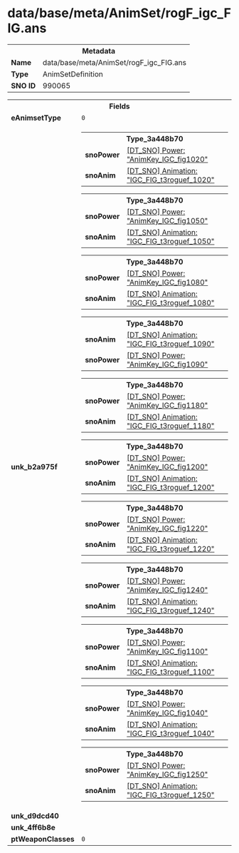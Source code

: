 <h1>data/base/meta/AnimSet/rogF_igc_FIG.ans</h1><table><tr><th colspan="100%">Metadata</th></tr><tr><td><b>Name</b></td><td>data/base/meta/AnimSet/rogF_igc_FIG.ans</td></tr><tr><td><b>Type</b></td><td>AnimSetDefinition</td></tr><tr><td><b>SNO ID</b></td><td>990065</td></tr></table>

<table><tr><th colspan="100%">Fields</th></tr><tr><td><b>eAnimsetType</b></td><td><code>0</code></td></tr><tr><td><b>unk_b2a975f</b></td><td><table><tr><th colspan="100%">Type_3a448b70</th></tr><tr><td><b>snoPower</b></td><td><a href="..\Power\AnimKey_IGC_fig1020.pow.md">[DT_SNO] Power: "AnimKey_IGC_fig1020"</a></td></tr><tr><td><b>snoAnim</b></td><td><a href="..\Anim\IGC_FIG_t3roguef_1020.ani.md">[DT_SNO] Animation: "IGC_FIG_t3roguef_1020"</a></td></tr></table>


<table><tr><th colspan="100%">Type_3a448b70</th></tr><tr><td><b>snoPower</b></td><td><a href="..\Power\AnimKey_IGC_fig1050.pow.md">[DT_SNO] Power: "AnimKey_IGC_fig1050"</a></td></tr><tr><td><b>snoAnim</b></td><td><a href="..\Anim\IGC_FIG_t3roguef_1050.ani.md">[DT_SNO] Animation: "IGC_FIG_t3roguef_1050"</a></td></tr></table>


<table><tr><th colspan="100%">Type_3a448b70</th></tr><tr><td><b>snoPower</b></td><td><a href="..\Power\AnimKey_IGC_fig1080.pow.md">[DT_SNO] Power: "AnimKey_IGC_fig1080"</a></td></tr><tr><td><b>snoAnim</b></td><td><a href="..\Anim\IGC_FIG_t3roguef_1080.ani.md">[DT_SNO] Animation: "IGC_FIG_t3roguef_1080"</a></td></tr></table>


<table><tr><th colspan="100%">Type_3a448b70</th></tr><tr><td><b>snoAnim</b></td><td><a href="..\Anim\IGC_FIG_t3roguef_1090.ani.md">[DT_SNO] Animation: "IGC_FIG_t3roguef_1090"</a></td></tr><tr><td><b>snoPower</b></td><td><a href="..\Power\AnimKey_IGC_fig1090.pow.md">[DT_SNO] Power: "AnimKey_IGC_fig1090"</a></td></tr></table>


<table><tr><th colspan="100%">Type_3a448b70</th></tr><tr><td><b>snoPower</b></td><td><a href="..\Power\AnimKey_IGC_fig1180.pow.md">[DT_SNO] Power: "AnimKey_IGC_fig1180"</a></td></tr><tr><td><b>snoAnim</b></td><td><a href="..\Anim\IGC_FIG_t3roguef_1180.ani.md">[DT_SNO] Animation: "IGC_FIG_t3roguef_1180"</a></td></tr></table>


<table><tr><th colspan="100%">Type_3a448b70</th></tr><tr><td><b>snoPower</b></td><td><a href="..\Power\AnimKey_IGC_fig1200.pow.md">[DT_SNO] Power: "AnimKey_IGC_fig1200"</a></td></tr><tr><td><b>snoAnim</b></td><td><a href="..\Anim\IGC_FIG_t3roguef_1200.ani.md">[DT_SNO] Animation: "IGC_FIG_t3roguef_1200"</a></td></tr></table>


<table><tr><th colspan="100%">Type_3a448b70</th></tr><tr><td><b>snoPower</b></td><td><a href="..\Power\AnimKey_IGC_fig1220.pow.md">[DT_SNO] Power: "AnimKey_IGC_fig1220"</a></td></tr><tr><td><b>snoAnim</b></td><td><a href="..\Anim\IGC_FIG_t3roguef_1220.ani.md">[DT_SNO] Animation: "IGC_FIG_t3roguef_1220"</a></td></tr></table>


<table><tr><th colspan="100%">Type_3a448b70</th></tr><tr><td><b>snoPower</b></td><td><a href="..\Power\AnimKey_IGC_fig1240.pow.md">[DT_SNO] Power: "AnimKey_IGC_fig1240"</a></td></tr><tr><td><b>snoAnim</b></td><td><a href="..\Anim\IGC_FIG_t3roguef_1240.ani.md">[DT_SNO] Animation: "IGC_FIG_t3roguef_1240"</a></td></tr></table>


<table><tr><th colspan="100%">Type_3a448b70</th></tr><tr><td><b>snoPower</b></td><td><a href="..\Power\AnimKey_IGC_fig1100.pow.md">[DT_SNO] Power: "AnimKey_IGC_fig1100"</a></td></tr><tr><td><b>snoAnim</b></td><td><a href="..\Anim\IGC_FIG_t3roguef_1100.ani.md">[DT_SNO] Animation: "IGC_FIG_t3roguef_1100"</a></td></tr></table>


<table><tr><th colspan="100%">Type_3a448b70</th></tr><tr><td><b>snoPower</b></td><td><a href="..\Power\AnimKey_IGC_fig1040.pow.md">[DT_SNO] Power: "AnimKey_IGC_fig1040"</a></td></tr><tr><td><b>snoAnim</b></td><td><a href="..\Anim\IGC_FIG_t3roguef_1040.ani.md">[DT_SNO] Animation: "IGC_FIG_t3roguef_1040"</a></td></tr></table>


<table><tr><th colspan="100%">Type_3a448b70</th></tr><tr><td><b>snoPower</b></td><td><a href="..\Power\AnimKey_IGC_fig1250.pow.md">[DT_SNO] Power: "AnimKey_IGC_fig1250"</a></td></tr><tr><td><b>snoAnim</b></td><td><a href="..\Anim\IGC_FIG_t3roguef_1250.ani.md">[DT_SNO] Animation: "IGC_FIG_t3roguef_1250"</a></td></tr></table>


</td></tr><tr><td><b>unk_d9dcd40</b></td><td></td></tr><tr><td><b>unk_4ff6b8e</b></td><td></td></tr><tr><td><b>ptWeaponClasses</b></td><td><code>0</code>
</td></tr></table>

